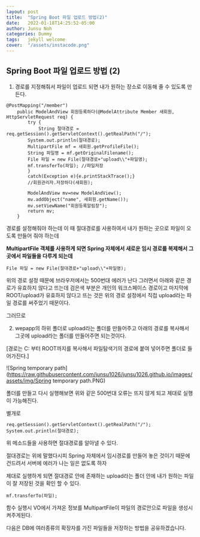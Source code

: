 ```yaml
---
layout: post
title:  "Spring Boot 파일 업로드 방법(2)"
date:   2022-01-18T14:25:52-05:00
author: Junsu Noh
categories: Dummy
tags:	jekyll welcome
cover:  "/assets/instacode.png"
---
```




## Spring Boot 파일 업로드 방법 (2)

1. 경로를 지정해줘서 파일이 업로드 되면 내가 원하는 장소로 이동해 줄 수 있도록 만든다.

```
@PostMapping("/member")	
	public ModelAndView 회원등록하다(@ModelAttribute Member 새회원, HttpServletRequest req) {
		try {
			String 절대경로 = 	 	    req.getSession().getServletContext().getRealPath("/");
		System.out.println(절대경로);
		MultipartFile mf = 새회원.getProfileFile();
		String 파일명 = mf.getOriginalFilename();
		File 파일 = new File(절대경로+"upload\\"+파일명);
		mf.transferTo(파일); //파일저장
		}
		catch(Exception e){e.printStackTrace();}
		//회원관리자.저장하다(새회원);
		
		ModelAndView mv=new ModelAndView();
		mv.addObject("name", 새회원.getName());
		mv.setViewName("회원등록알림창");
		return mv;
	}
```

경로를 설정해줘야 하는데 이 때 절대경로를 사용하여서 내가 원하는 곳으로 파일이 오도록 만들어 줘야 하는데 

**MultipartFile 객체를 사용하게 되면 Spring 자체에서 새로운 임시 경로를 복제해서 그곳에서 파일들을 다루게 되는데** 

```
File 파일 = new File(절대경로+"upload\\"+파일명);
```

위의 경로 설정 때문에 브라우저에서는 500번대 에러가 난다 그러면서 아래와 같은 경로가 유효하지 않다고 뜨는데 검은색 부분은 개인의 워크스페이스 경로이고 마지막에 ROOT/upload가 유효하지 않다고 뜨는 것은 위의 경로 설정에서 직접 upload라는 파일 경로를 써주었기 때문이다.

그러므로 

2. wepapp의 하위 폴더로 upload라는 폴더를 만들어주고 아래의 경로를 복사해서 그곳에 upload라는 폴더를 만들어주면 되는것이다.

[경로는 C: 부터 ROOT까지를 복사해서 파일탐색기의 경로에 붙여 넣어주면 폴더로 들어가진다.]

![Spring temporary path](https://raw.githubusercontent.com/junsu1026/junsu1026.github.io/images/assets/img/Spring temporary path.PNG)

폴더를 만들고 다시 실행해보면 위와 같은 500번대 오류는 뜨지 않게 되고 제대로 실행이 가능해진다.  

별개로

```
req.getSession().getServletContext().getRealPath("/");
System.out.println(절대경로);
```

위 메소드들을 사용하면 절대경로를 알아낼 수 있다.

절대경로는 위에 말했다시피 Spring 자체에서 임시경로를 만들어 놓은 것이기 때문에 건드려서 서버에 에러가 나는 일은 없도록 하자

제대로 실행하게 되면 절대경로 안에 존재하는 upload라는 폴더 안에 내가 원하는 파일이 잘 저장된 것을 확인 할 수 있다. 

```
mf.transferTo(파일); 
```

함수 실행시 VO에서 가져온 정보를 MultipartFile이 파일의 경로안으로 파일을 생성시켜주게된다. 

다음은 DB에 여러종류의 확장자를 가진 파일들을 저장하는 방법을 공유하겠습니다.
